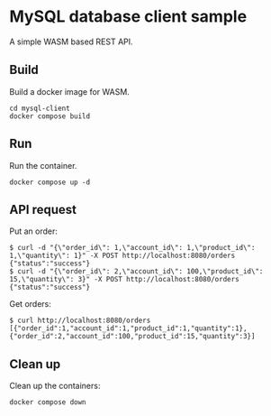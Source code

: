 # MySQL database client sample
A simple WASM based REST API.

## Build
Build a docker image for WASM.
```shell
cd mysql-client
docker compose build
```

## Run
Run the container.
```shell
docker compose up -d
```

## API request
Put an order:
```shell
$ curl -d "{\"order_id\": 1,\"account_id\": 1,\"product_id\": 1,\"quantity\": 1}" -X POST http://localhost:8080/orders
{"status":"success"}
$ curl -d "{\"order_id\": 2,\"account_id\": 100,\"product_id\": 15,\"quantity\": 3}" -X POST http://localhost:8080/orders
{"status":"success"}
```

Get orders:
```shell
$ curl http://localhost:8080/orders
[{"order_id":1,"account_id":1,"product_id":1,"quantity":1},{"order_id":2,"account_id":100,"product_id":15,"quantity":3}]
```

## Clean up
Clean up the containers:
```shell
docker compose down
```